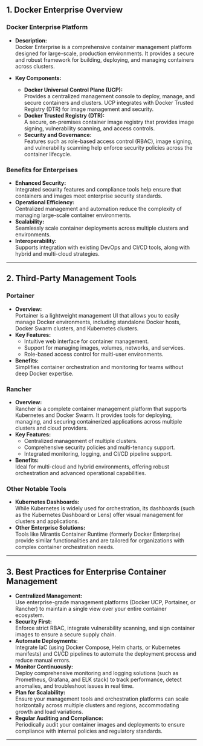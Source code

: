 ## 1. Docker Enterprise Overview

### Docker Enterprise Platform
- **Description:**  
  Docker Enterprise is a comprehensive container management platform designed for large-scale, production environments. It provides a secure and robust framework for building, deploying, and managing containers across clusters.
  
- **Key Components:**
  - **Docker Universal Control Plane (UCP):**  
    Provides a centralized management console to deploy, manage, and secure containers and clusters. UCP integrates with Docker Trusted Registry (DTR) for image management and security.
  - **Docker Trusted Registry (DTR):**  
    A secure, on-premises container image registry that provides image signing, vulnerability scanning, and access controls.
  - **Security and Governance:**  
    Features such as role-based access control (RBAC), image signing, and vulnerability scanning help enforce security policies across the container lifecycle.

### Benefits for Enterprises
- **Enhanced Security:**  
  Integrated security features and compliance tools help ensure that containers and images meet enterprise security standards.
- **Operational Efficiency:**  
  Centralized management and automation reduce the complexity of managing large-scale container environments.
- **Scalability:**  
  Seamlessly scale container deployments across multiple clusters and environments.
- **Interoperability:**  
  Supports integration with existing DevOps and CI/CD tools, along with hybrid and multi-cloud strategies.

---

## 2. Third-Party Management Tools

### Portainer
- **Overview:**  
  Portainer is a lightweight management UI that allows you to easily manage Docker environments, including standalone Docker hosts, Docker Swarm clusters, and Kubernetes clusters.
- **Key Features:**  
  - Intuitive web interface for container management.
  - Support for managing images, volumes, networks, and services.
  - Role-based access control for multi-user environments.
- **Benefits:**  
  Simplifies container orchestration and monitoring for teams without deep Docker expertise.

### Rancher
- **Overview:**  
  Rancher is a complete container management platform that supports Kubernetes and Docker Swarm. It provides tools for deploying, managing, and securing containerized applications across multiple clusters and cloud providers.
- **Key Features:**  
  - Centralized management of multiple clusters.
  - Comprehensive security policies and multi-tenancy support.
  - Integrated monitoring, logging, and CI/CD pipeline support.
- **Benefits:**  
  Ideal for multi-cloud and hybrid environments, offering robust orchestration and advanced operational capabilities.

### Other Notable Tools
- **Kubernetes Dashboards:**  
  While Kubernetes is widely used for orchestration, its dashboards (such as the Kubernetes Dashboard or Lens) offer visual management for clusters and applications.
- **Other Enterprise Solutions:**  
  Tools like Mirantis Container Runtime (formerly Docker Enterprise) provide similar functionalities and are tailored for organizations with complex container orchestration needs.

---

## 3. Best Practices for Enterprise Container Management

- **Centralized Management:**  
  Use enterprise-grade management platforms (Docker UCP, Portainer, or Rancher) to maintain a single view over your entire container ecosystem.
- **Security First:**  
  Enforce strict RBAC, integrate vulnerability scanning, and sign container images to ensure a secure supply chain.
- **Automate Deployments:**  
  Integrate IaC (using Docker Compose, Helm charts, or Kubernetes manifests) and CI/CD pipelines to automate the deployment process and reduce manual errors.
- **Monitor Continuously:**  
  Deploy comprehensive monitoring and logging solutions (such as Prometheus, Grafana, and ELK stack) to track performance, detect anomalies, and troubleshoot issues in real time.
- **Plan for Scalability:**  
  Ensure your management tools and orchestration platforms can scale horizontally across multiple clusters and regions, accommodating growth and load variations.
- **Regular Auditing and Compliance:**  
  Periodically audit your container images and deployments to ensure compliance with internal policies and regulatory standards.

---